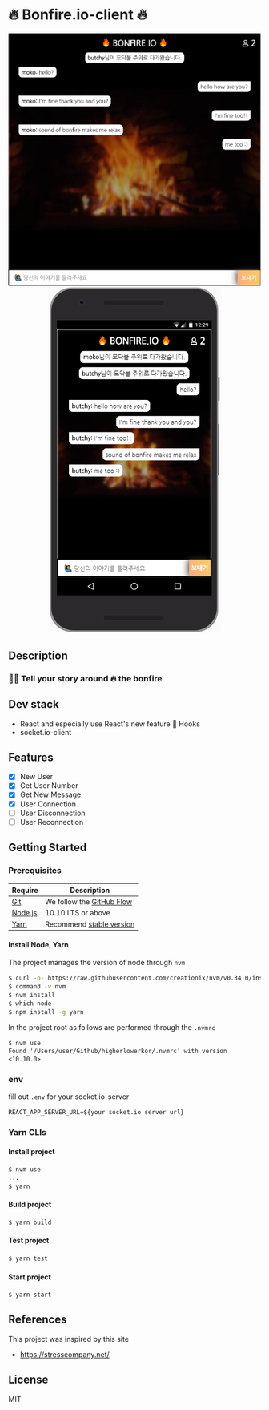 # 🔥 Bonfire.io-client 🔥

<div align="center">
<img src="./src/static/bonfire pc.PNG"/>
<img src="./src/static/bonfire.PNG"/>
</div>

## Description

### 🙋‍♂️ Tell your story around 🔥 the bonfire

## Dev stack

- React and especially use React's new feature 🎣 Hooks
- socket.io-client

## Features

- [x] New User
- [x] Get User Number
- [x] Get New Message
- [x] User Connection
- [ ] User Disconnection
- [ ] User Reconnection

## Getting Started

### Prerequisites

| Require                              | Description                                                               |
| ------------------------------------ | ------------------------------------------------------------------------- |
| [Git](https://git-scm.com/)          | We follow the [GitHub Flow](https://guides.github.com/introduction/flow/) |
| [Node.js](nodejs.org)                | 10.10 LTS or above                                                        |
| [Yarn](https://yarnpkg.com/lang/en/) | Recommend [stable version](https://github.com/yarnpkg/yarn/releases)      |

#### Install Node, Yarn

The project manages the version of node through `nvm`

```bash
$ curl -o- https://raw.githubusercontent.com/creationix/nvm/v0.34.0/install.sh | bash
$ command -v nvm
$ nvm install
$ which node
$ npm install -g yarn
```

In the project root as follows are performed through the `.nvmrc`

```
$ nvm use
Found '/Users/user/Github/higherlowerkor/.nvmrc' with version <10.10.0>
```

### env

fill out `.env` for your socket.io-server

```
REACT_APP_SERVER_URL=${your socket.io server url}
```

### Yarn CLIs

#### Install project

```bash
$ nvm use
...
$ yarn
```

#### Build project

```bash
$ yarn build
```

#### Test project

```bash
$ yarn test
```

#### Start project

```bash
$ yarn start
```

## References

This project was inspired by this site

- https://stresscompany.net/

## License

MIT
